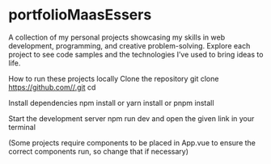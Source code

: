# portfolioMaasEssers
A collection of my personal projects showcasing my skills in web development, programming, and creative problem-solving. Explore each project to see code samples and the technologies I’ve used to bring ideas to life.

How to run these projects locally Clone the repository git clone https://github.com//.git cd

Install dependencies npm install or yarn install or pnpm install

Start the development server npm run dev and open the given link in your terminal

(Some projects require components to be placed in App.vue to ensure the correct components run, so change that if necessary)